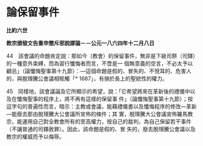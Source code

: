 # 論保留事件


**比約六世**

**教宗頒發文告重申懲斥邪說謬論－－公元一八六四年十二月八日**





44　該會議的命題肯定說：那如今（教會）的保留事件，無非是下級司祭（司鐸）的一種意外束縛，而為習行懺悔者而言，不啻是一
個無意義的空言，不必太予以顧忌」（論懺悔聖事第十九節）：—這個命題是假的、冒失的、不悅耳的、危害人的，與脫理騰公會議相牴觸「* 
1687」，有損於長上的聖統性的權力。

45　同樣地，該會議論及它所顯示的希望，說：「它希望將來在革新後的禮儀中以及在懺悔聖事的程序上，將不再有這樣的保留事
件」（論懺悔聖事第十九節）；按這字句的普遍性而言，暗示：主教或會議，能藉禮儀書以及懺悔程序的修改—革新—能廢去那由脫理騰大公會議所宣佈的條件；其
實，脫理騰大公會議宣佈羅馬教宗，能運用自己對全教會所有的至高權力，按自己的裁判，為自己保留若干事件（不讓普通的司鐸赦罪）。因此，該命題是假的、冒
失的，廢去脫理騰公會議以及教宗的權威而予以侮辱。

